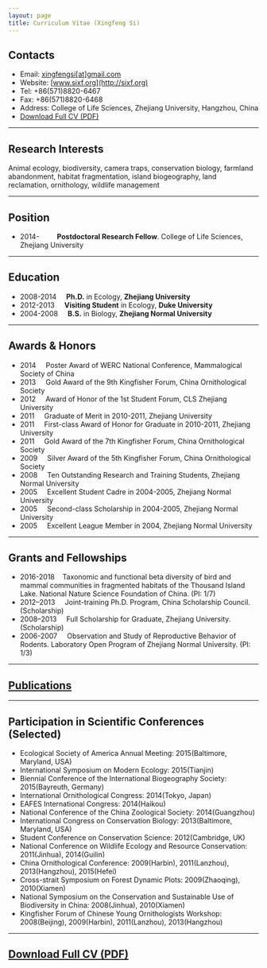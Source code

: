 ```yaml
---
layout: page
title: Curriculum Vitae (Xingfeng Si)
---
```


## Contacts

- Email: [xingfengsi\[at\]gmail.com](mailto:xingfengsi@gmail.com)
- Website: [www.sixf.org](http://sixf.org) 
- Tel: +86(571)8820-6467 
- Fax: +86(571)8820-6468 
- Address: College of Life Sciences, Zhejiang University, Hangzhou, China
- [Download Full CV (PDF)](http://sixf.org/files/others/cv_en.pdf "Download Full CV")

---

## Research Interests

Animal ecology, biodiversity, camera traps, conservation biology, farmland abandonment, habitat fragmentation, island biogeography, land reclamation, ornithology, wildlife management

---

## Position

-   2014-         **Postdoctoral Research Fellow**. College of Life Sciences, Zhejiang University

---

## Education

-   2008-2014     **Ph.D.** in Ecology, **Zhejiang University**
-   2012-2013     **Visiting Student** in Ecology, **Duke University**
-   2004-2008     **B.S.** in Biology, **Zhejiang Normal University**

---

## Awards & Honors

-   2014     Poster Award of WERC National Conference, Mammalogical Society of China
-   2013     Gold Award of the 9th Kingfisher Forum, China Ornithological Society
-   2012     Award of Honor of the 1st Student Forum, CLS Zhejiang University
-   2011     Graduate of Merit in 2010-2011, Zhejiang University
-   2011     First-class Award of Honor for Graduate in 2010-2011, Zhejiang University
-   2011     Gold Award of the 7th Kingfisher Forum, China Ornithological Society
-   2009     Silver Award of the 5th Kingfisher Forum, China Ornithological Society
-   2008     Ten Outstanding Research and Training Students, Zhejiang Normal University
-   2005     Excellent Student Cadre in 2004-2005, Zhejiang Normal  University
-   2005     Second-class Scholarship in 2004-2005, Zhejiang Normal University
-   2005     Excellent League Member in 2004, Zhejiang Normal University
    

---

## Grants and Fellowships

-   2016-2018    Taxonomic and functional beta diversity of bird and mammal communities in fragmented habitats of the Thousand Island Lake. National Nature Science Foundation of China. (PI: 1/7)
-   2012–2013     Joint-training Ph.D. Program, China Scholarship Council. (Scholarship) 
-   2008–2013     Full Scholarship for Graduate, Zhejiang University. (Scholarship)
-   2006-2007     Observation and Study of Reproductive Behavior of Rodents. Laboratory Open Program of Zhejiang Normal University. (PI: 1/3)


----

## [Publications](/en/publication/ "click here to see my publications")

---

## Participation in Scientific Conferences (Selected)

-   Ecological Society of America Annual Meeting: 2015(Baltimore, Maryland, USA)
-   International Symposium on Modern Ecology: 2015(Tianjin)
-   Biennial Conference of the International Biogeography Society: 2015(Bayreuth, Germany)
-   International Ornithological Congress: 2014(Tokyo, Japan)
-   EAFES International Congress: 2014(Haikou)
-   National Conference of the China Zoological Society: 2014(Guangzhou)
-   International Congress on Conservation Biology: 2013(Baltimore, Maryland, USA)
-   Student Conference on Conservation Science: 2012(Cambridge, UK)
-   National Conference on Wildlife Ecology and Resource Conservation: 2011(Jinhua), 2014(Guilin)
-   China Ornithological Conference: 2009(Harbin), 2011(Lanzhou), 2013(Hangzhou), 2015(Hefei)
-   Cross-strait Symposium on Forest Dynamic Plots: 2009(Zhaoqing), 2010(Xiamen)
-   National Symposium on the Conservation and Sustainable Use of Biodiversity in China: 2008(Jinhua), 2010(Xiamen)
-   Kingfisher Forum of Chinese Young Ornithologists Workshop: 2008(Beijing), 2009(Harbin), 2011(Lanzhou), 2013(Hangzhou)

---

## [Download Full CV (PDF)](http://sixf.org/files/others/cv_en.pdf "Download Full CV")

